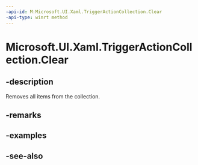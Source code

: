```yaml
---
-api-id: M:Microsoft.UI.Xaml.TriggerActionCollection.Clear
-api-type: winrt method
---
```


<!-- Method syntax
public void Clear()
-->

# Microsoft.UI.Xaml.TriggerActionCollection.Clear

## -description
Removes all items from the collection.

## -remarks


## -examples

## -see-also

